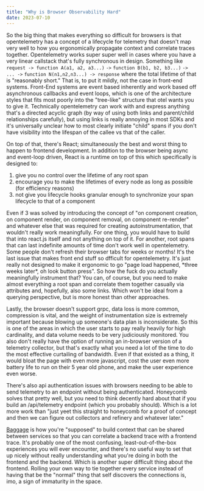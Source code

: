 ```yaml
---
title: "Why is Browser Observability Hard"
date: 2023-07-10
---
```


So the big thing that makes everything so difficult for browsers is that opentelemetry has a concept of a lifecycle for telemetry that doesn't map very well to how you ergonomically propagate context and correlate traces together.
Opentelemetry works super super well in cases where you have a very linear callstack that's fully synchronous in design.
Something like `request -> function A(a1, a2, a3...)` `->` `function B(b1, b2, b3...)` `-> ... ->` `function N(n1,n2,n3...) -> response` where the total lifetime of that is "reasonably short."
That is, to put it mildly, not the case in front-end systems.
Front-End systems are event based inherently and work based off asynchronous callbacks and event loops, which is one of the architecture styles that fits most poorly into the "tree-like" structure that otel wants you to give it.
Technically opentelemetry can work with and express anything that's a directed acyclic graph (by way of using both links and parent/child relationships carefully), but using links is really annoying in most SDKs and it's universally unclear how to most clearly initiate "child" spans if you don't have visibility into the lifespan of the callee vs that of the caller.

On top of that, there's React; simultaneously the best and worst thing to happen to frontend development.
In addition to the browser being async and event-loop driven, React is a runtime on top of this which specifically is designed to:

1.  give you no control over the lifetime of any root span
2.  encourage you to make the lifetimes of every node as long as possible (for efficiency reasons)
3.  not give you lifecycle hooks granular enough to synchronize your span lifecycle to that of a component

Even if 3 was solved by introducing the concept of "on component creation, on component render, on component removal, on component re-render" and whatever else that was required for creating autoinstrumentation, that wouldn't really work meaningfully.
For one thing, you would have to build that into react.js itself and not anything on top of it.
For another, root spans that can last indefinite amounts of time don't work well in opentelemetry.
Some people don't refresh their browser tabs for weeks or months!
It's the last issue that makes front end stuff so dfficult for opentelemetry.
It's just really not designed to make it ergonomic to go "page load happened, \*three weeks later\*, oh look button press".
So how the fuck do you actually meaningfully instrument that?
You can, of course, but you need to make almost everything a root span and correlate them together casually via attributes and, hopefully, also some links.
Which won't be ideal from a querying perspective, but is more honest than other approaches.

Lastly, the browser doesn't support grpc, data loss is more common, compression is vital, and the weight of instrumentation size is extremely important because blowing up someone's data plan is inconsiderate.
So this is one of the areas in which the user starts to pay really heavily for high cardinality, and data volume needs to be very judiciously monitored.
You also don't really have the option of running an in-browser version of a telemetry collector, but that's exactly what you need a lot of the time to do the most effective curtailing of bandwidth.
Even if that existed as a thing, it would bloat the page with even more javascript, cost the user even more battery life to run on their 5 year old phone, and make the user experience even worse.

There's also api authentication issues with browsers needing to be able to send telemetry to an endpoint without being authenticated.
Honeycomb solves that pretty well, but you need to think decently hard about that if you build an /api/telemetry endpoint (which you probably should).
Which is a lot more work than "just yeet this straight to honeycomb for a proof of concept and then we can figure out collectors and refinery and whatever later."

[Baggage](https://opentelemetry.io/docs/concepts/signals/baggage/baggage) is how you're "supposed" to build context that can be shared between services so that you can correlate a backend trace with a frontend trace.
It's probably one of the most confusing, least-out-of-the-box experiences you will ever encounter, and there's no useful way to set that up nicely without really understanding what you're doing in both the frontend and the backend.
Which is another super difficult thing about the frontend.
Rolling your own way to tie together every service instead of having that be the "normal" thing that self discovers the connections is, imo, a sign of immaturity in the space.
